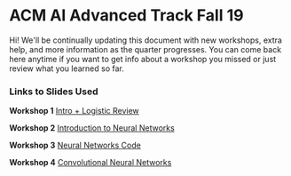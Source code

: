 # ACM AI Advanced Track Fall 19

Hi! We'll be continually updating this document with new workshops, extra help, and more information as the quarter progresses.  You can come back here anytime if you want to get info about a workshop you missed or just review what you learned so far.

### Links to Slides Used

__Workshop 1__ [Intro + Logistic Review](https://tinyurl.com/advtrack-fall19-week3)

__Workshop 2__ [Introduction to Neural Networks](https://tinyurl.com/advtrack-fall19-week4)

__Workshop 3__ [Neural Networks Code](https://tinyurl.com/advtrack-fall19-week5)

__Workshop 4__ [Convolutional Neural Networks](https://tinyurl.com/advtrack-fall19-w5)
